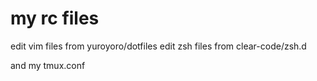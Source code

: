 my rc files
===========

edit vim files from yuroyoro/dotfiles
edit zsh files from clear-code/zsh.d

and my tmux.conf


